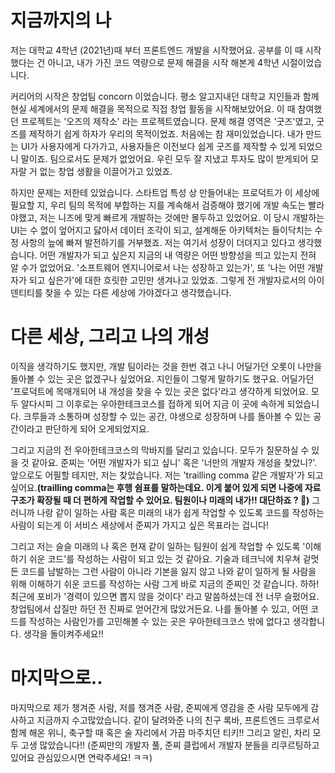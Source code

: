 # 지금까지의 나

저는 대학교 4학년 (2021년)때 부터 프론트엔드 개발을 시작했어요. 공부를 이 때 시작했다는 건 아니고, 내가 가진 코드 역량으로 문제 해결을 시작 해본게 4학년 시절이었습니다.

커리어의 시작은 창업팀 concorn 이었습니다. 평소 알고지내던 대학교 지인들과 함께 현실 세계에서의 문제 해결을 목적으로 직접 창업 활동을 시작해보았어요. 이 때 참여했던 프로젝트는 '오즈의 제작소' 라는 프로젝트였습니다. 문제 해결 영역은 '굿즈'였고, 굿즈를 제작하기 쉽게 하자가 우리의 목적이었죠. 처음에는 참 재미있었습니다. 내가 만드는 UI가 사용자에게 다가가고, 사용자들은 이전보다 쉽게 굿즈를 제작할 수 있게 되었으니 말이죠. 팀으로서도 문제가 없었어요. 우린 모두 잘 지냈고 투자도 많이 받게되어 모자랄 거 없는 창업 생활을 이끌어가고 있었죠.

하지만 문제는 저한테 있었습니다. 스타트업 특성 상 만들어내는 프로덕트가 이 세상에 필요할 지, 우리 팀의 목적에 부합하는 지를 계속해서 검증해야 했기에 개발 속도는 빨라야했고, 저는 니즈에 맞게 빠르게 개발하는 것에만 몰두하고 있었어요. 이 당시 개발하는 UI는 수 없이 엎어지고 닳아서 데이터 조각이 되고, 설계해둔 아키텍처는 들이닥치는 수정 사항의 늪에 빠져 발전하기를 거부했죠. 저는 여기서 성장이 더뎌지고 있다고 생각했습니다. 어떤 개발자가 되고 싶은지 지금의 내 역량은 어떤 방향성을 띄고 있는지 전혀 알 수가 없었어요. '소프트웨어 엔지니어로서 나는 성장하고 있는가', 또 '나는 어떤 개발자가 되고 싶은가'에 대한 흐릿한 고민만 생겨나고 있었죠. 그렇게 전 개발자로서의 아이덴티티를 찾을 수 있는 다른 세상에 가야겠다고 생각했습니다.

# 다른 세상, 그리고 나의 개성

이직을 생각하기도 했지만, 개발 팀이라는 것을 한번 겪고 나니 어딜가던 오롯이 나만을 돌아볼 수 있는 곳은 없겠구나 싶었어요. 지인들이 그렇게 말하기도 했구요. 어딜가던 '프로덕트에 목매개되어 내 개성을 찾을 수 있는 곳은 없다'라고 생각하게 되었어요. 모두 알다시피 그 이후로는 우아한테크코스를 접하게 되어 지금 이 곳에 속하게 되었습니다. 크루들과 소통하며 성장할 수 있는 공간, 야생으로 성장하며 나를 돌아볼 수 있는 공간이라고 판단하게 되어 오게되었지요.

그리고 지금의 전 우아한테크코스의 막바지를 달리고 있습니다. 모두가 질문하실 수 있을 것 같아요. 준찌는 '어떤 개발자가 되고 싶니' 혹은 '너만의 개발자 개성을 찾았니?'. 앞으로도 어필할 테지만, 저는 찾았습니다. 저는 'trailling comma 같은 개발자'가 되고 싶어요.**(trailling comma는 후행 쉼표를 말하는데요. 이게 붙어 있게 되면 나중에 자료구조가 확장될 때 더 편하게 작업할 수 있어요. 팀원이나 미래의 내가!! 대단하죠 ? 👻)** 그러니까 나랑 같이 일하는 사람 혹은 미래의 내가 쉽게 작업할 수 있도록 코드를 작성하는 사람이 되는게 이 서비스 세상에서 준찌가 가지고 싶은 목표라는 겁니다!

그리고 저는 슬슬 미래의 나 혹은 현재 같이 일하는 팀원이 쉽게 작업할 수 있도록 '이해하기 쉬운 코드'를 작성하는 사람이 되고 있는 것 같아요. 기술과 테크닉에 치우쳐 겉멋든 코드를 남발하는 그런 사람이 아니라 기본을 잃지 않고 나와 같이 일하게 될 사람을 위해 이해하기 쉬운 코드를 작성하는 사람 그게 바로 지금의 준찌인 것 같습니다. 하하! 최근에 포비가 '경력이 있으면 뽑지 않을 것이다' 라고 말씀하셨는데 전 너무 슬펐어요. 창업팀에서 삽질만 하던 전 진짜로 얻어간게 많았거든요. 나를 돌아볼 수 있고, 어떤 코드를 작성하는 사람인가를 고민해볼 수 있는 곳은 우아한테크코스 밖에 없다고 생각합니다. 생각을 돌이켜주세요!!

# 마지막으로..

마지막으로 제가 챙겨준 사람, 저를 챙겨준 사람, 준찌에게 영감을 준 사람 모두에게 감사하고 지금까지 수고많았습니다. 같이 달려와준 나의 친구 록바, 프론트엔드 크루로서 함께 해온 위니, 축구할 때 혹은 술 자리에서 가끔 마주치던 티키!! 그리고 알린, 차리 모두 고생 많았습니다!! (준찌만의 개발자 풀, 준찌 클럽에서 개발자 분들을 리쿠르팅하고 있어요 관심있으시면 연락주세요! ㅋㅋ)
